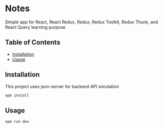 # Notes

Simple app for React, React Redux, Redux, Redux Toolkit, Redux Thunk, and React Query learning purpose

## Table of Contents

- [Installation](#installation)
- [Usage](#usage)

## Installation

This project uses json-server for backend API simulation

```bash
npm install
```

## Usage

```bash
npm run dev
````
